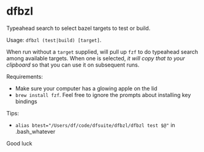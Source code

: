 # dfbzl

Typeahead search to select bazel targets to test or build.

Usage: `dfbzl (test|build) [target]`.

When run without a `target` supplied, will pull up `fzf` to do typeahead search among available targets.
When one is selected, _it will copy that to your clipboard_ so that you can use it on subsequent runs.

Requirements:
* Make sure your computer has a glowing apple on the lid
* `brew install fzf`. Feel free to ignore the prompts about installing key bindings

Tips:
* `alias btest="/Users/df/code/dfsuite/dfbzl/dfbzl test $@"` in .bash_whatever

Good luck
